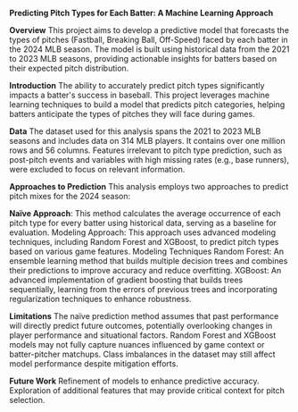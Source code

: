 **Predicting Pitch Types for Each Batter: A Machine Learning Approach**

**Overview**
This project aims to develop a predictive model that forecasts the types of pitches (Fastball, Breaking Ball, Off-Speed) faced by each batter in the 2024 MLB season. The model is built using historical data from the 2021 to 2023 MLB seasons, providing actionable insights for batters based on their expected pitch distribution.


**Introduction**
The ability to accurately predict pitch types significantly impacts a batter's success in baseball. This project leverages machine learning techniques to build a model that predicts pitch categories, helping batters anticipate the types of pitches they will face during games.

**Data**
The dataset used for this analysis spans the 2021 to 2023 MLB seasons and includes data on 314 MLB players. It contains over one million rows and 56 columns. Features irrelevant to pitch type prediction, such as post-pitch events and variables with high missing rates (e.g., base runners), were excluded to focus on relevant information.

**Approaches to Prediction**
This analysis employs two approaches to predict pitch mixes for the 2024 season:

**Naïve Approach**: This method calculates the average occurrence of each pitch type for every batter using historical data, serving as a baseline for evaluation.
Modeling Approach: This approach uses advanced modeling techniques, including Random Forest and XGBoost, to predict pitch types based on various game features.
Modeling Techniques
Random Forest: An ensemble learning method that builds multiple decision trees and combines their predictions to improve accuracy and reduce overfitting.
XGBoost: An advanced implementation of gradient boosting that builds trees sequentially, learning from the errors of previous trees and incorporating regularization techniques to enhance robustness.


**Limitations**
The naïve prediction method assumes that past performance will directly predict future outcomes, potentially overlooking changes in player performance and situational factors.
Random Forest and XGBoost models may not fully capture nuances influenced by game context or batter-pitcher matchups.
Class imbalances in the dataset may still affect model performance despite mitigation efforts.

**Future Work**
Refinement of models to enhance predictive accuracy.
Exploration of additional features that may provide critical context for pitch selection.
